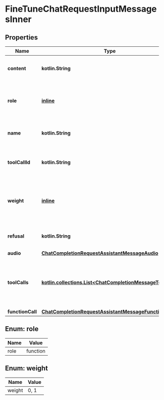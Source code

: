 
# FineTuneChatRequestInputMessagesInner

## Properties
| Name | Type | Description | Notes |
| ------------ | ------------- | ------------- | ------------- |
| **content** | **kotlin.String** | The contents of the function message. |  |
| **role** | [**inline**](#Role) | The role of the messages author, in this case &#x60;function&#x60;. |  |
| **name** | **kotlin.String** | The name of the function to call. |  |
| **toolCallId** | **kotlin.String** | Tool call that this message is responding to. |  |
| **weight** | [**inline**](#Weight) | Controls whether the assistant message is trained against (0 or 1) |  [optional] |
| **refusal** | **kotlin.String** | The refusal message by the assistant. |  [optional] |
| **audio** | [**ChatCompletionRequestAssistantMessageAudio**](ChatCompletionRequestAssistantMessageAudio.md) |  |  [optional] |
| **toolCalls** | [**kotlin.collections.List&lt;ChatCompletionMessageToolCall&gt;**](ChatCompletionMessageToolCall.md) | The tool calls generated by the model, such as function calls. |  [optional] |
| **functionCall** | [**ChatCompletionRequestAssistantMessageFunctionCall**](ChatCompletionRequestAssistantMessageFunctionCall.md) |  |  [optional] |


<a id="Role"></a>
## Enum: role
| Name | Value |
| ---- | ----- |
| role | function |


<a id="Weight"></a>
## Enum: weight
| Name | Value |
| ---- | ----- |
| weight | 0, 1 |



